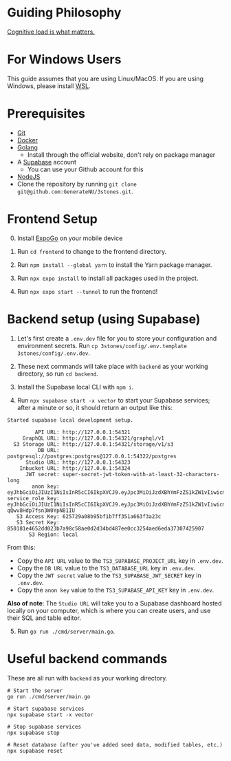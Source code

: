 # Guiding Philosophy
[Cognitive load is what matters.](https://github.com/zakirullin/cognitive-load)

# For Windows Users
This guide assumes that you are using Linux/MacOS. If you are using Windows, please install [WSL](https://learn.microsoft.com/en-us/windows/wsl/install).

# Prerequisites
- [Git](https://git-scm.com/)
- [Docker](https://docs.docker.com/get-started/get-docker/)
- [Golang](https://go.dev/)
  - Install through the official website, don't rely on package manager
- A [Supabase](https://supabase.com/) account
  - You can use your Github account for this
- [NodeJS](https://nodejs.org/en/)
- Clone the repository by running `git clone git@github.com:GenerateNU/3stones.git`.

# Frontend Setup

0. Install [ExpoGo](https://expo.dev/go) on your mobile device

1. Run `cd frontend` to change to the frontend directory.

2. Run `npm install --global yarn` to install the Yarn package manager.

3. Run `npx expo install` to install all packages used in the project.

4. Run `npx expo start --tunnel` to run the frontend!

# Backend setup (using Supabase)
1. Let's first create a `.env.dev` file for you to store your configuration and environment secrets. Run `cp 3stones/config/.env.template 3stones/config/.env.dev`.

2. These next commands will take place with `backend` as your working directory, so run `cd backend`.

3. Install the Supabase local CLI with `npm i`.

4. Run `npx supabase start -x vector` to start your Supabase services; after a minute or so, it should return an output like this:
```
Started supabase local development setup.

         API URL: http://127.0.0.1:54321
     GraphQL URL: http://127.0.0.1:54321/graphql/v1
  S3 Storage URL: http://127.0.0.1:54321/storage/v1/s3
          DB URL: postgresql://postgres:postgres@127.0.0.1:54322/postgres
      Studio URL: http://127.0.0.1:54323
    Inbucket URL: http://127.0.0.1:54324
      JWT secret: super-secret-jwt-token-with-at-least-32-characters-long
        anon key: eyJhbGciOiJIUzI1NiIsInR5cCI6IkpXVCJ9.eyJpc3MiOiJzdXBhYmFzZS1kZW1vIiwicm9sZSI6ImFub24iLCJleHAiOjE5ODM4MTI5OTZ9.CRXP1A7WOeoJeXxjNni43kdQwgnWNReilDMblYTn_I0
service_role key: eyJhbGciOiJIUzI1NiIsInR5cCI6IkpXVCJ9.eyJpc3MiOiJzdXBhYmFzZS1kZW1vIiwicm9sZSI6InNlcnZpY2Vfcm9sZSIsImV4cCI6MTk4MzgxMjk5Nn0.EGIM96RAZx35lJzdJsyH-qQwv8Hdp7fsn3W0YpN81IU
   S3 Access Key: 625729a08b95bf1b7ff351a663f3a23c
   S3 Secret Key: 850181e4652dd023b7a98c58ae0d2d34bd487ee0cc3254aed6eda37307425907
       S3 Region: local
```

From this:
  - Copy the `API URL` value to the `TS3_SUPABASE_PROJECT_URL` key in `.env.dev`.
  - Copy the `DB URL` value to the `TS3_DATABASE_URL` key in `.env.dev`.
  - Copy the `JWT secret` value to the `TS3_SUPABASE_JWT_SECRET` key in `.env.dev`.
  - Copy the `anon key` value to the `TS3_SUPABASE_API_KEY` key in `.env.dev`.

**Also of note**: The `Studio URL` will take you to a Supabase dashboard hosted locally on your computer, which is where you can create users, and use their SQL and table editor.

5. Run `go run ./cmd/server/main.go`.

# Useful backend commands
These are all run with `backend` as your working directory.
```
# Start the server 
go run ./cmd/server/main.go

# Start supabase services
npx supabase start -x vector

# Stop supabase services
npx supabase stop

# Reset database (after you've added seed data, modified tables, etc.)
npx supabase reset
```
